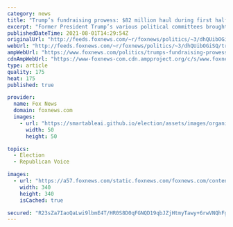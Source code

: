 ```yaml
---
category: news
title: "Trump’s fundraising prowess: $82 million haul during first half of 2021"
excerpt: "Former President Trump’s various political committees brought in a combined $82 million in fundraising during the first six months of 2021."
publishedDateTime: 2021-08-01T14:29:54Z
originalUrl: "http://feeds.foxnews.com/~r/foxnews/politics/~3/dhQUibOGiSQ/trumps-fundraising-prowess-82-million-haul-during-first-half-of-2021"
webUrl: "http://feeds.foxnews.com/~r/foxnews/politics/~3/dhQUibOGiSQ/trumps-fundraising-prowess-82-million-haul-during-first-half-of-2021"
ampWebUrl: "https://www.foxnews.com/politics/trumps-fundraising-prowess-82-million-haul-during-first-half-of-2021.amp"
cdnAmpWebUrl: "https://www-foxnews-com.cdn.ampproject.org/c/s/www.foxnews.com/politics/trumps-fundraising-prowess-82-million-haul-during-first-half-of-2021.amp"
type: article
quality: 175
heat: 175
published: true

provider:
  name: Fox News
  domain: foxnews.com
  images:
    - url: "https://smartableai.github.io/election/assets/images/organizations/foxnews.com-50x50.jpg"
      width: 50
      height: 50

topics:
  - Election
  - Republican Voice

images:
  - url: "https://a57.foxnews.com/static.foxnews.com/foxnews.com/content/uploads/2019/03/340/340/PaulSteinhauser.jpg?ve=1&tl=1"
    width: 340
    height: 340
    isCached: true

secured: "R23sZa7IaoQaLwi9lbmE4T/HR0S8D0qFGNQD19qbJZjHtmyTawy+6rwVNQhFg/ec/ZUgnI9wZMbCsUQca/GnSKEUEtbwivVlbfrg6fH2PHEJCIy6WW/yXrhK2WPQuLYO1NSaE7SYcxRahkeYXWXca/sMh1GtXC1IAbIapzGEx6BpuhPZ6sXtsYqc9HMa1GmLvSUZMuBF59gm62L7t8m0wKrTSRYS1LmN+q0ZPT5Tvb2Vhkc/OzZF3VyBOaf3sorJkw1Ojgbl2vi3uyJk3wKcS0yP6gdckmDFvUqy8CMOyFQdt2Cp6dDHwtXiP+164/38kXxs83GNcCA/tF/aoW3VRQLMKviwyuX1VEXmEgZpJAI=;Heka47X0SddbFc2XWAzsOw=="
---
```


